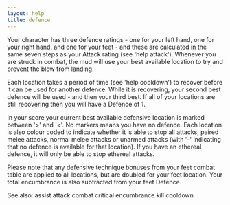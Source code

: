 ```yaml
---
layout: help
title: defence
---
```


Your character has three defence ratings - one for your left hand, one for your
right hand, and one for your feet - and these are calculated in the same seven 
steps as your Attack rating (see 'help attack').  Whenever you are struck in 
combat, the mud will use your best available location to try and prevent the 
blow from landing.

Each location takes a period of time (see 'help cooldown') to recover before 
it can be used for another defence.  While it is recovering, your second best 
defence will be used - and then your third best.  If all of your locations are 
still recovering then you will have a Defence of 1.

In your score your current best available defensive location is marked between
'>' and '<'.  No markers means you have no defence.  Each location is also 
colour coded to indicate whether it is able to stop all attacks, paired melee
attacks, normal melee attacks or unarmed attacks (with '-' indicating that no 
defence is available for that location).  If you have an ethereal defence, it 
will only be able to stop ethereal attacks.

Please note that any defensive technique bonuses from your feet combat table 
are applied to all locations, but are doubled for your feet location.  Your 
total encumbrance is also subtracted from your feet Defence.

See also: assist attack combat critical encumbrance kill cooldown
